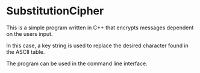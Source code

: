 # SubstitutionCipher

This is a simple program written in C++ that encrypts messages dependent on the users input. 

In this case, a key string is used to replace the desired character found in the ASCII table.

The program can be used in the command line interface.
